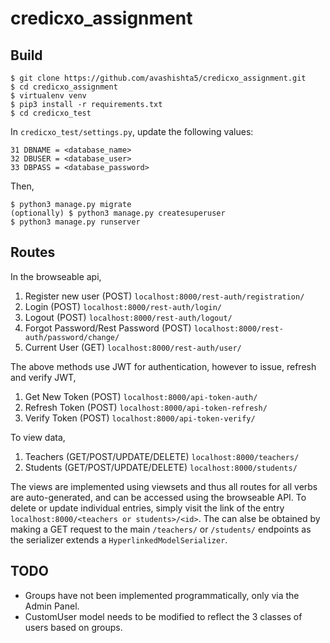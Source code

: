 # credicxo_assignment

## Build
```
$ git clone https://github.com/avashishta5/credicxo_assignment.git
$ cd credicxo_assignment
$ virtualenv venv
$ pip3 install -r requirements.txt
$ cd credicxo_test
```
In `credicxo_test/settings.py`, update the following values: 
```
31 DBNAME = <database_name>
32 DBUSER = <database_user>
33 DBPASS = <database_password>
```
Then,
```
$ python3 manage.py migrate
(optionally) $ python3 manage.py createsuperuser
$ python3 manage.py runserver
```

## Routes
In the browseable api,
1. Register new user (POST)
`localhost:8000/rest-auth/registration/`
2. Login (POST)
`localhost:8000/rest-auth/login/`
3. Logout (POST)
`localhost:8000/rest-auth/logout/`
4. Forgot Password/Rest Password (POST)
`localhost:8000/rest-auth/password/change/`
5. Current User (GET)
`localhost:8000/rest-auth/user/`

The above methods use JWT for authentication, however to issue, refresh and verify JWT,
1. Get New Token (POST)
`localhost:8000/api-token-auth/`
2. Refresh Token (POST)
`localhost:8000/api-token-refresh/`
3. Verify Token (POST)
`localhost:8000/api-token-verify/`

To view data,
1. Teachers (GET/POST/UPDATE/DELETE)
`localhost:8000/teachers/`
2. Students (GET/POST/UPDATE/DELETE)
`localhost:8000/students/`

The views are implemented using viewsets and thus all routes for all verbs are auto-generated, and can be accessed using the browseable API. To delete or update individual entries, simply visit the link of the entry `localhost:8000/<teachers or students>/<id>`. The can alse be obtained by making a GET request to the main `/teachers/` or `/students/` endpoints as the serializer extends a `HyperlinkedModelSerializer`. 

## TODO
- Groups have not been implemented programmatically, only via the Admin Panel.
- CustomUser model needs to be modified to reflect the 3 classes of users based on groups.
